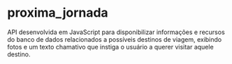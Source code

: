 # proxima_jornada
API desenvolvida em JavaScript para disponibilizar informações e recursos do banco de dados relacionados a possíveis destinos de viagem, exibindo fotos e um texto chamativo que instiga o usuário a querer visitar aquele destino.
